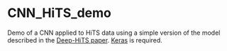 # CNN_HiTS_demo
Demo of a CNN applied to HiTS data using a simple version of the model described in the [Deep-HiTS paper](https://arxiv.org/abs/1701.00458). [Keras](https://keras.io) is required.

